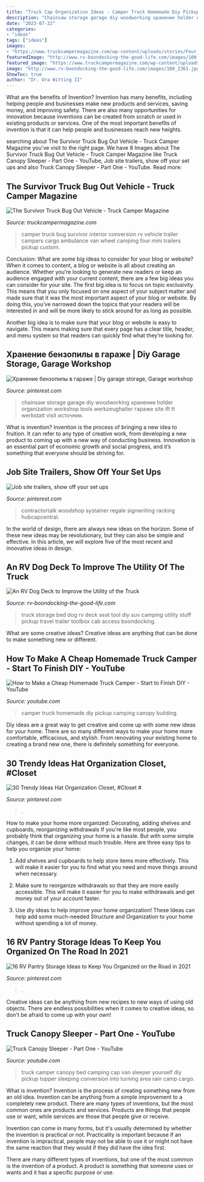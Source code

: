 ```yaml
---
title: "Truck Cap Organization Ideas - Camper Truck Homemade Diy Pickup Camping Canopy Building"
description: "Chainsaw storage garage diy woodworking хранение holder organization workshop tools werkzeughalter гараже site ift tt werkstatt visit источник"
date: "2023-07-22"
categories:
- "ideas"
tags: ["ideas"]
images:
- "https://www.truckcampermagazine.com/wp-content/uploads/stories/Four_Wheel_Camper/Survivor-Truck-camper-interior.jpg"
featuredImage: "http://www.rv-boondocking-the-good-life.com/images/100_2361.jpg"
featured_image: "https://www.truckcampermagazine.com/wp-content/uploads/stories/Four_Wheel_Camper/Survivor-Truck-camper-interior.jpg"
image: "http://www.rv-boondocking-the-good-life.com/images/100_2361.jpg"
ShowToc: true
author: "Dr. Ora Witting II"
---
```



What are the benefits of Invention?
Invention has many benefits, including helping people and businesses make new products and services, saving money, and improving safety. There are also many opportunities for innovation because inventions can be created from scratch or used in existing products or services. One of the most important benefits of invention is that it can help people and businesses reach new heights.

	

		
searching about The Survivor Truck Bug Out Vehicle - Truck Camper Magazine you've visit to the right page. We have 8 Images about The Survivor Truck Bug Out Vehicle - Truck Camper Magazine like Truck Canopy Sleeper - Part One - YouTube, Job site trailers, show off your set ups and also Truck Canopy Sleeper - Part One - YouTube. Read more:
		
    
## The Survivor Truck Bug Out Vehicle - Truck Camper Magazine

<img loading=lazy src="https://www.truckcampermagazine.com/wp-content/uploads/stories/Four_Wheel_Camper/Survivor-Truck-camper-interior.jpg" onerror="this.onerror=null;this.src='https://tse1.mm.bing.net/th?id=OIP.mv_2uzbVYOPgPhRXIimXQAHaLF&amp;pid=15.1';" alt="The Survivor Truck Bug Out Vehicle - Truck Camper Magazine">

_Source: truckcampermagazine.com_

>camper truck bug survivor interior conversion rv vehicle trailer campers cargo ambulance van wheel camping four mini trailers pickup custom. 

	

Conclusion: What are some big ideas to consider for your blog or website?
When it comes to content, a blog or website is all about creating an audience. Whether you’re looking to generate new readers or keep an audience engaged with your current content, there are a few big ideas you can consider for your site. 
The first big idea is to focus on topic exclusivity. This means that you only focused on one aspect of your subject matter and made sure that it was the most important aspect of your blog or website. By doing this, you’ve narrowed down the topics that your readers will be interested in and will be more likely to stick around for as long as possible. 

Another big idea is to make sure that your blog or website is easy to navigate. This means making sure that every page has a clear title, header, and menu system so that readers can quickly find what they’re looking for.

    
## Хранение бензопилы в гараже | Diy Garage Storage, Garage Workshop

<img loading=lazy src="https://i.pinimg.com/736x/df/6c/c5/df6cc52496ff766e704f63c08ccbb9b4.jpg" onerror="this.onerror=null;this.src='https://tse1.mm.bing.net/th?id=OIP.EfzHqyox6t1S7pKT17aDFQAAAA&amp;pid=15.1';" alt="Хранение бензопилы в гараже | Diy garage storage, Garage workshop">

_Source: pinterest.com_

>chainsaw storage garage diy woodworking хранение holder organization workshop tools werkzeughalter гараже site ift tt werkstatt visit источник. 

	

What is invention?
Invention is the process of bringing a new idea to fruition. It can refer to any type of creative work, from developing a new product to coming up with a new way of conducting business. Innovation is an essential part of economic growth and social progress, and it’s something that everyone should be striving for.

    
## Job Site Trailers, Show Off Your Set Ups

<img loading=lazy src="https://i.pinimg.com/736x/5e/72/75/5e7275c3c478f5692f59f863f4e86d75.jpg" onerror="this.onerror=null;this.src='https://tse3.mm.bing.net/th?id=OIP.VC6LAdFRyHWYlYbisfF5GAAAAA&amp;pid=15.1';" alt="Job site trailers, show off your set ups">

_Source: pinterest.com_

>contractortalk woodshop systainer regale signwriting racking hubcapcentral. 

	

In the world of design, there are always new ideas on the horizon. Some of these new ideas may be revolutionary, but they can also be simple and effective. In this article, we will explore five of the most recent and innovative ideas in design.

    
## An RV Dog Deck To Improve The Utility Of The Truck

<img loading=lazy src="http://www.rv-boondocking-the-good-life.com/images/100_2361.jpg" onerror="this.onerror=null;this.src='https://tse1.mm.bing.net/th?id=OIP.PwKa6XjYVol7SWbu-LiTLQHaLG&amp;pid=15.1';" alt="An RV Dog Deck to Improve the Utility of the Truck">

_Source: rv-boondocking-the-good-life.com_

>truck storage bed dog rv deck seat tool diy suv camping utility stuff pickup travel trailer toolbox cab access boondocking. 

	

What are some creative ideas?
Creative ideas are anything that can be done to make something new or different.

    
## How To Make A Cheap Homemade Truck Camper - Start To Finish DIY - YouTube

<img loading=lazy src="https://i.ytimg.com/vi/wBxPVUzNCWs/maxresdefault.jpg" onerror="this.onerror=null;this.src='https://tse2.mm.bing.net/th?id=OIP.nIeHsTadTHmA47L47KHB_gHaEK&amp;pid=15.1';" alt="How to Make a Cheap Homemade Truck Camper - Start to Finish DIY - YouTube">

_Source: youtube.com_

>camper truck homemade diy pickup camping canopy building. 

	

Diy ideas are a great way to get creative and come up with some new ideas for your home. There are so many different ways to make your home more comfortable, efficacious, and stylish. From renovating your existing home to creating a brand new one, there is definitely something for everyone.

    
## 30 Trendy Ideas Hat Organization Closet, #Closet #

<img loading=lazy src="https://i.pinimg.com/736x/40/9f/2d/409f2d7ac3f395825d997c29c15c7747.jpg" onerror="this.onerror=null;this.src='https://tse3.mm.bing.net/th?id=OIP.yinp3e_9qUfBWfkY30_CTQAAAA&amp;pid=15.1';" alt="30 Trendy Ideas Hat Organization Closet, #Closet #">

_Source: pinterest.com_

>. 

	

How to make your home more organized: Decorating, adding shelves and cupboards, reorganizing withdrawals
If you're like most people, you probably think that organizing your home is a hassle. But with some simple changes, it can be done without much trouble. Here are three easy tips to help you organize your home: 
1) Add shelves and cupboards to help store items more effectively. This will make it easier for you to find what you need and move things around when necessary.

2) Make sure to reorganize withdrawals so that they are more easily accessible. This will make it easier for you to make withdrawals and get money out of your account faster.

3) Use diy ideas to help improve your home organization! These Ideas can help add some much-needed Structure and Organization to your home without spending a lot of money.

    
## 16 RV Pantry Storage Ideas To Keep You Organized On The Road In 2021

<img loading=lazy src="https://i.pinimg.com/736x/e4/7f/08/e47f08d57f6d632f41b49339dfef5a68.jpg" onerror="this.onerror=null;this.src='https://tse1.mm.bing.net/th?id=OIP.psdak-mPznQueH4qaSm0cQHaJ4&amp;pid=15.1';" alt="16 RV Pantry Storage Ideas to Keep You Organized on the Road in 2021">

_Source: pinterest.com_

>. 

	

Creative ideas can be anything from new recipes to new ways of using old objects. There are endless possibilities when it comes to creative ideas, so don't be afraid to come up with your own!

    
## Truck Canopy Sleeper - Part One - YouTube

<img loading=lazy src="http://i.ytimg.com/vi/dusjvjI6eVk/maxresdefault.jpg" onerror="this.onerror=null;this.src='https://tse2.mm.bing.net/th?id=OIP.nZAbIkPX9ixFHFaVwye08gHaEK&amp;pid=15.1';" alt="Truck Canopy Sleeper - Part One - YouTube">

_Source: youtube.com_

>truck camper canopy bed camping cap van sleeper yourself diy pickup topper sleeping conversion into turning area rain camp cargo. 

	

What is invention?
Invention is the process of creating something new from an old idea. Invention can be anything from a simple improvement to a completely new product. 
There are many types of inventions, but the most common ones are products and services. Products are things that people use or want, while services are those that people give or receive. 

Invention can come in many forms, but it's usually determined by whether the invention is practical or not. Practicality is important because if an invention is impractical, people may not be able to use it or might not have the same reaction that they would if they did have the idea first. 

There are many different types of inventions, but one of the most common is the invention of a product. A product is something that someone uses or wants and it has a specific purpose or use.


